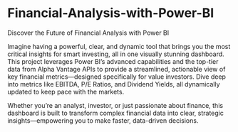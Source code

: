 # Financial-Analysis-with-Power-BI
Discover the Future of Financial Analysis with Power BI

Imagine having a powerful, clear, and dynamic tool that brings you the most critical insights for smart investing, all in one visually stunning dashboard. This project leverages Power BI’s advanced capabilities and the top-tier data from Alpha Vantage APIs to provide a streamlined, actionable view of key financial metrics—designed specifically for value investors. Dive deep into metrics like EBITDA, P/E Ratios, and Dividend Yields, all dynamically updated to keep pace with the markets.

Whether you’re an analyst, investor, or just passionate about finance, this dashboard is built to transform complex financial data into clear, strategic insights—empowering you to make faster, data-driven decisions.
